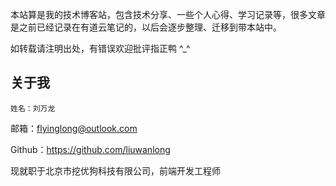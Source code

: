 本站算是我的技术博客站，包含技术分享、一些个人心得、学习记录等，很多文章是之前已经记录在有道云笔记的，以后会逐步整理、迁移到带本站中。

如转载请注明出处，有错误欢迎批评指正鸭 ^_^

## 关于我

`姓名：刘万龙`

<!--生日：1995-11-27-->

邮箱：flyinglong@outlook.com

Github：https://github.com/liuwanlong

现就职于北京市挖优狗科技有限公司，前端开发工程师